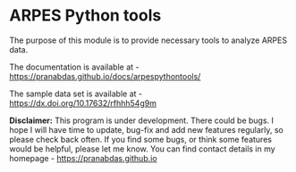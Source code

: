 # ARPES Python tools

The purpose of this module is to provide necessary tools to analyze ARPES data.

The documentation is available at - <https://pranabdas.github.io/docs/arpespythontools/>

The sample data set is available at - <https://dx.doi.org/10.17632/rfhhh54g9m>

**Disclaimer:** This program is under development. There could be bugs. I hope I will have time to update, bug-fix and add new features regularly, so please check back often. If you find some bugs, or think some features would be helpful, please let me know. You can find contact details in my homepage - <https://pranabdas.github.io>  
